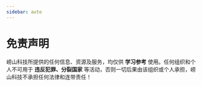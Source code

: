 ```yaml
---
sidebar: auto
---
```


# 免责声明

崂山科技所提供的任何信息、资源及服务，均仅供 **学习参考** 使用。任何组织和个人不可用于 **违反犯罪、分裂国家** 等活动，否则一切后果由该组织或个人承担，崂山科技不承担任何法律和连带责任！
